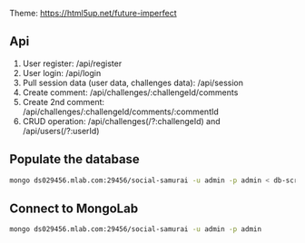Theme: https://html5up.net/future-imperfect

## Api

1. User register: /api/register
2. User login:    /api/login
3. Pull session data (user data, challenges data): /api/session
4. Create comment: /api/challenges/:challengeId/comments
5. Create 2nd comment: /api/challenges/:challengeId/comments/:commentId
5. CRUD operation: /api/challenges(/?:challengeId) and /api/users(/?:userId)

## Populate the database

```bash
mongo ds029456.mlab.com:29456/social-samurai -u admin -p admin < db-script.js
```

## Connect to MongoLab
```bash
mongo ds029456.mlab.com:29456/social-samurai -u admin -p admin
```
